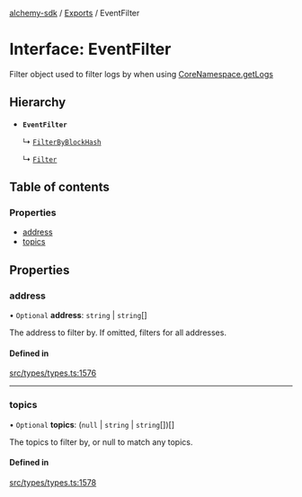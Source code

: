 [alchemy-sdk](../README.md) / [Exports](../modules.md) / EventFilter

# Interface: EventFilter

Filter object used to filter logs by when using [CoreNamespace.getLogs](../classes/CoreNamespace.md#getlogs)

## Hierarchy

- **`EventFilter`**

  ↳ [`FilterByBlockHash`](FilterByBlockHash.md)

  ↳ [`Filter`](Filter.md)

## Table of contents

### Properties

- [address](EventFilter.md#address)
- [topics](EventFilter.md#topics)

## Properties

### address

• `Optional` **address**: `string` \| `string`[]

The address to filter by. If omitted, filters for all addresses.

#### Defined in

[src/types/types.ts:1576](https://github.com/stanleyjones/alchemy-sdk-js/blob/1bebd8bb/src/types/types.ts#L1576)

___

### topics

• `Optional` **topics**: (``null`` \| `string` \| `string`[])[]

The topics to filter by, or null to match any topics.

#### Defined in

[src/types/types.ts:1578](https://github.com/stanleyjones/alchemy-sdk-js/blob/1bebd8bb/src/types/types.ts#L1578)
